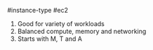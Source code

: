 #instance-type #ec2
1. Good for variety of workloads
2. Balanced compute, memory and networking
3. Starts with M, T and A